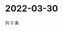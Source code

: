 # 2022-03-30

共 0 条

<!-- BEGIN WEIBO -->
<!-- 最后更新时间 Wed Mar 30 2022 12:01:34 GMT+0800 (China Standard Time) -->

<!-- END WEIBO -->
